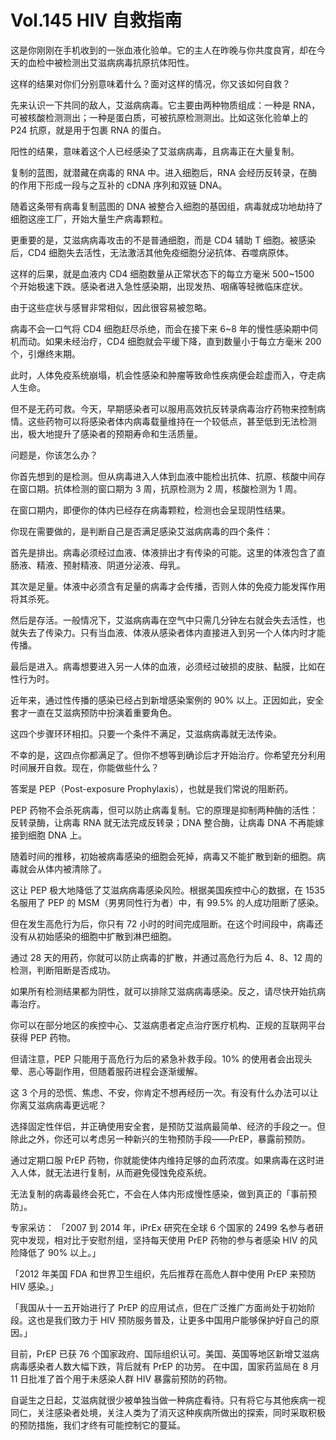 # Vol.145 HIV 自救指南

这是你刚刚在手机收到的一张血液化验单。它的主人在昨晚与你共度良宵，却在今天的血检中被检测出艾滋病病毒抗原抗体阳性。

这样的结果对你们分别意味着什么？面对这样的情况，你又该如何自救？

先来认识一下共同的敌人，艾滋病病毒。它主要由两种物质组成：一种是 RNA，可被核酸检测测出；一种是蛋白质，可被抗原检测测出。比如这张化验单上的 P24 抗原，就是用于包裹 RNA 的蛋白。

阳性的结果，意味着这个人已经感染了艾滋病病毒，且病毒正在大量复制。

复制的蓝图，就潜藏在病毒的 RNA 中。进入细胞后，RNA 会经历反转录，在酶的作用下形成一段与之互补的 cDNA 序列和双链 DNA。

随着这条带有病毒复制蓝图的 DNA 被整合入细胞的基因组，病毒就成功地劫持了细胞这座工厂，开始大量生产病毒颗粒。

更重要的是，艾滋病病毒攻击的不是普通细胞，而是 CD4 辅助 T 细胞。被感染后，CD4 细胞失去活性，无法激活其他免疫细胞分泌抗体、吞噬病原体。

这样的后果，就是血液内 CD4 细胞数量从正常状态下的每立方毫米 500~1500 个开始极速下跌。感染者进入急性感染期，出现发热、咽痛等轻微临床症状。

由于这些症状与感冒非常相似，因此很容易被忽略。

病毒不会一口气将 CD4 细胞赶尽杀绝，而会在接下来 6~8 年的慢性感染期中伺机而动。如果未经治疗，CD4 细胞就会平缓下降，直到数量小于每立方毫米 200 个，引爆终末期。

此时，人体免疫系统崩塌，机会性感染和肿瘤等致命性疾病便会趁虚而入，夺走病人生命。

但不是无药可救。今天，早期感染者可以服用高效抗反转录病毒治疗药物来控制病情。这些药物可以将感染者体内病毒载量维持在一个较低点，甚至低到无法检测出，极大地提升了感染者的预期寿命和生活质量。

问题是，你该怎么办？

你首先想到的是检测。但从病毒进入人体到血液中能检出抗体、抗原、核酸中间存在窗口期。抗体检测的窗口期为 3 周，抗原检测为 2 周，核酸检测为 1 周。

在窗口期内，即便你的体内已经存在病毒颗粒，检测也会呈现阴性结果。

你现在需要做的，是判断自己是否满足感染艾滋病病毒的四个条件：

首先是排出。病毒必须经过血液、体液排出才有传染的可能。这里的体液包含了直肠液、精液、预射精液、阴道分泌液、母乳。

其次是足量。体液中必须含有足量的病毒才会传播，否则人体的免疫力能发挥作用将其杀死。

然后是存活。一般情况下，艾滋病病毒在空气中只需几分钟左右就会失去活性，也就失去了传染力。只有当血液、体液从感染者体内直接进入到另一个人体内时才能传播。

最后是进入。病毒想要进入另一人体的血液，必须经过破损的皮肤、黏膜，比如在性行为时。

近年来，通过性传播的感染已经占到新增感染案例的 90% 以上。正因如此，安全套才一直在艾滋病预防中扮演着重要角色。

这四个步骤环环相扣。只要一个条件不满足，艾滋病病毒就无法传染。

不幸的是，这四点你都满足了。但你不想等到确诊后才开始治疗。你希望充分利用时间展开自救。现在，你能做些什么？

答案是 PEP（Post-exposure Prophylaxis），也就是我们常说的阻断药。

PEP 药物不会杀死病毒，但可以防止病毒复制。它的原理是抑制两种酶的活性：反转录酶，让病毒 RNA 就无法完成反转录；DNA 整合酶，让病毒 DNA 不再能嫁接到细胞 DNA 上。

随着时间的推移，初始被病毒感染的细胞会死掉，病毒又不能扩散到新的细胞。病毒就会从体内被清除了。

这让 PEP 极大地降低了艾滋病病毒感染风险。根据美国疾控中心的数据，在 1535 名服用了 PEP 的 MSM（男男同性行为者）中，有 99.5% 的人成功阻断了感染。

但在发生高危行为后，你只有 72 小时的时间完成阻断。在这个时间段中，病毒还没有从初始感染的细胞中扩散到淋巴细胞。

通过 28 天的用药，你就可以防止病毒的扩散，并通过高危行为后 4、8、12 周的检测，判断阻断是否成功。

如果所有检测结果都为阴性，就可以排除艾滋病病毒感染。反之，请尽快开始抗病毒治疗。

你可以在部分地区的疾控中心、艾滋病患者定点治疗医疗机构、正规的互联网平台获得 PEP 药物。

但请注意，PEP 只能用于高危行为后的紧急补救手段。10% 的使用者会出现头晕、恶心等副作用，但随着服药进程会逐渐缓解。

这 3 个月的恐慌、焦虑、不安，你肯定不想再经历一次。有没有什么办法可以让你离艾滋病病毒更远呢？

选择固定性伴侣，并正确使用安全套，是预防艾滋病最简单、经济的手段之一。但除此之外，你还可以考虑另一种新兴的生物预防手段——PrEP，暴露前预防。

通过定期口服 PrEP 药物，你就能使体内维持足够的血药浓度。如果病毒在这时进入人体，就无法进行复制，从而避免侵蚀免疫系统。

无法复制的病毒最终会死亡，不会在人体内形成慢性感染，做到真正的「事前预防」。

专家采访：
「2007 到 2014 年，iPrEx 研究在全球 6 个国家的 2499 名参与者研究中发现，相对比于安慰剂组，坚持每天使用 PrEP 药物的参与者感染 HIV 的风险降低了 90% 以上。」

「2012 年美国 FDA 和世界卫生组织，先后推荐在高危人群中使用 PrEP 来预防 HIV 感染。」

「我国从十一五开始进行了 PrEP 的应用试点，但在广泛推广方面尚处于初始阶段。这也是我们致力于 HIV 预防服务普及，让更多中国用户能够保护好自己的原因。」

目前，PrEP 已获 76 个国家政府、国际组织认可。美国、英国等地区新增艾滋病病毒感染者人数大幅下跌，背后就有 PrEP 的功劳。
在中国，国家药监局在 8 月 11 日批准了首个用于未感染人群 HIV 暴露前预防的药物。

自诞生之日起，艾滋病就很少被单独当做一种病症看待。只有将它与其他疾病一视同仁，关注感染者处境，关注人类为了消灭这种疾病所做出的探索，同时采取积极的预防措施，我们才终有可能控制它的蔓延。
